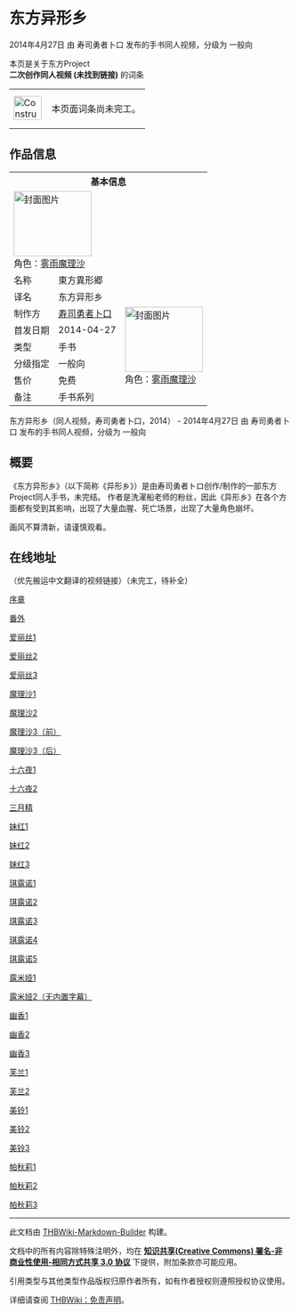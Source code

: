 # 东方异形乡

<!-- source html: G:\repos\THBWiki-Markdown-Builder\THBWikiMarkdown\Temp\main\f\f6\ns0%3A%E4%B8%9C%E6%96%B9%E5%BC%82%E5%BD%A2%E4%B9%A1.html -->

2014年4月27日 由 寿司勇者卜口  发布的手书同人视频，分级为 一般向

本页是关于东方Project  
 **二次创作同人视频 (未找到链接)** 的词条
<center>

<table>
<tbody><tr>
<td class="mbox-image"><div style="width: 52px;">
  <a href="./文件-ConstructionClock.png.md" class="image"><img alt="ConstructionClock.png" src="https://upload.thwiki.cc/thumb/f/f1/ConstructionClock.png/50px-ConstructionClock.png" decoding="async" loading="lazy" width="50" height="43" srcset="https://upload.thwiki.cc/thumb/f/f1/ConstructionClock.png/75px-ConstructionClock.png 1.5x, https://upload.thwiki.cc/thumb/f/f1/ConstructionClock.png/100px-ConstructionClock.png 2x" data-file-width="689" data-file-height="587"></a></div></td>
<td class="mbox-text" style=""><br>本页面词条尚未完工。<br><br></td>
</tr>
</tbody></table>


</center>

## 作品信息

<table><tbody><tr><th colspan="3">基本信息</th></tr><tr><td class="cover-artwork-mobile" colspan="2"><a href="./文件-东方异形乡封面.webp.md" class="image" title="封面图片"><img alt="封面图片" src="https://upload.thwiki.cc/thumb/5/59/%E4%B8%9C%E6%96%B9%E5%BC%82%E5%BD%A2%E4%B9%A1%E5%B0%81%E9%9D%A2.webp/140px-%E4%B8%9C%E6%96%B9%E5%BC%82%E5%BD%A2%E4%B9%A1%E5%B0%81%E9%9D%A2.webp" decoding="async" loading="lazy" width="140" height="117" srcset="https://upload.thwiki.cc/thumb/5/59/%E4%B8%9C%E6%96%B9%E5%BC%82%E5%BD%A2%E4%B9%A1%E5%B0%81%E9%9D%A2.webp/210px-%E4%B8%9C%E6%96%B9%E5%BC%82%E5%BD%A2%E4%B9%A1%E5%B0%81%E9%9D%A2.webp 1.5x, https://upload.thwiki.cc/thumb/5/59/%E4%B8%9C%E6%96%B9%E5%BC%82%E5%BD%A2%E4%B9%A1%E5%B0%81%E9%9D%A2.webp/280px-%E4%B8%9C%E6%96%B9%E5%BC%82%E5%BD%A2%E4%B9%A1%E5%B0%81%E9%9D%A2.webp 2x" data-file-width="1200" data-file-height="1000"></a><div class="cover-char">角色：<a href="./雾雨魔理沙.md" title="雾雨魔理沙">雾雨魔理沙</a></div></td>
</tr><tr><td class="label">名称</td><td colspan="2"> 東方異形郷 </td></tr><tr><td class="label">译名</td><td colspan="2"> 东方异形乡 </td></tr><tr><td class="label">制作方</td><td><a href="/index.php?title=%E5%AF%BF%E5%8F%B8%E5%8B%87%E8%80%85%E5%8D%9C%E5%8F%A3&amp;action=edit&amp;redlink=1" class="new" title="寿司勇者卜口（页面不存在）">寿司勇者卜口</a></td><td class="cover-artwork" rowspan="5" style="min-width:140px;"><a href="./文件-东方异形乡封面.webp.md" class="image" title="封面图片"><img alt="封面图片" src="https://upload.thwiki.cc/thumb/5/59/%E4%B8%9C%E6%96%B9%E5%BC%82%E5%BD%A2%E4%B9%A1%E5%B0%81%E9%9D%A2.webp/140px-%E4%B8%9C%E6%96%B9%E5%BC%82%E5%BD%A2%E4%B9%A1%E5%B0%81%E9%9D%A2.webp" decoding="async" loading="lazy" width="140" height="117" srcset="https://upload.thwiki.cc/thumb/5/59/%E4%B8%9C%E6%96%B9%E5%BC%82%E5%BD%A2%E4%B9%A1%E5%B0%81%E9%9D%A2.webp/210px-%E4%B8%9C%E6%96%B9%E5%BC%82%E5%BD%A2%E4%B9%A1%E5%B0%81%E9%9D%A2.webp 1.5x, https://upload.thwiki.cc/thumb/5/59/%E4%B8%9C%E6%96%B9%E5%BC%82%E5%BD%A2%E4%B9%A1%E5%B0%81%E9%9D%A2.webp/280px-%E4%B8%9C%E6%96%B9%E5%BC%82%E5%BD%A2%E4%B9%A1%E5%B0%81%E9%9D%A2.webp 2x" data-file-width="1200" data-file-height="1000"></a><div class="cover-char">角色：<a href="./雾雨魔理沙.md" title="雾雨魔理沙">雾雨魔理沙</a></div></td>
</tr><tr><td class="label">首发日期</td><td>2014-04-27</td></tr><tr><td class="label">类型</td><td>手书</td></tr><tr><td class="label">分级指定</td><td>一般向</td></tr><tr><td class="label">售价</td><td>免费</td></tr><tr><td class="label">备注</td><td colspan="2">手书系列</td></tr></tbody></table>

东方异形乡（同人视频，寿司勇者卜口，2014） - 2014年4月27日 由 寿司勇者卜口  发布的手书同人视频，分级为 一般向

## 概要
  
《东方异形乡》（以下简称《异形乡》）是由寿司勇者トロ创作/制作的一部东方Project同人手书，未完结。 作者是洗濯船老师的粉丝，因此《异形乡》在各个方面都有受到其影响，出现了大量血腥、死亡场景，出现了大量角色崩坏。
  
  
画风不算清新，请谨慎观看。
  


## 在线地址
  
（优先搬运中文翻译的视频链接）（未完工，待补全）
  
  
[序章](https://www.bilibili.com/video/BV1va411M78X/)
  
  
[番外](https://www.bilibili.com/video/BV1Hv411P7t4/)
  
  
[爱丽丝1](https://www.bilibili.com/video/BV1He4y1D7AT/)
  
  
[爱丽丝2](https://www.bilibili.com/video/BV1Ra411N7Vb/)
  
  
[爱丽丝3](https://www.bilibili.com/video/BV1jm4y1U7H4/)
  
  
[魔理沙1](https://www.bilibili.com/video/BV1ir4y1L7vq/)
  
  
[魔理沙2](https://www.bilibili.com/video/BV1MU4y1v7aY/)
  
  
[魔理沙3（前）](https://www.bilibili.com/video/BV1yD4y1j7md/)
  
  
[魔理沙3（后）](https://www.bilibili.com/video/BV1zs411474c/?spm_id_from=333.337.search-card.all.click&amp;vd_source=735a50691d18afa427bcfc5a52b36494)
  
  
[十六夜1](https://www.bilibili.com/video/BV1st4y1V72t/)
  
  
[十六夜2](https://www.bilibili.com/video/BV1y84y1c7kA/?spm_id_from=333.999.0.0&amp;vd_source=735a50691d18afa427bcfc5a52b36494)
  
  
[三月精](https://www.bilibili.com/video/BV1st4y1g7Qg/)
  
  
[妹红1](https://www.bilibili.com/video/BV1VM411g7BL/?spm_id_from=333.999.0.0&amp;vd_source=735a50691d18afa427bcfc5a52b36494)
  
  
[妹红2](https://www.bilibili.com/video/BV1ag41177iT/?spm_id_from=333.337.search-card.all.click&amp;vd_source=735a50691d18afa427bcfc5a52b36494)
  
  
[妹红3](https://www.bilibili.com/video/BV1rZ4y1D7kk/)
  
  
[琪露诺1](https://www.bilibili.com/video/BV1at4y1G7iJ/)
  
  
[琪露诺2](https://www.bilibili.com/video/BV1ds411t7SN/?spm_id_from=333.337.search-card.all.click&amp;vd_source=735a50691d18afa427bcfc5a52b36494)
  
  
[琪露诺3](https://www.bilibili.com/video/BV1WY4y1c7AZ/)
  
  
[琪露诺4](https://www.bilibili.com/video/BV1C841157oV/)
  
  
[琪露诺5](https://www.bilibili.com/video/BV1oj411w7s5/)
  
  
[露米娅1](https://www.bilibili.com/video/BV1nm4y1h7JB/)
  
  
[露米娅2（无内置字幕）](https://www.bilibili.com/video/BV16z4y1D7Rh/)
  
  
[幽香1](https://www.bilibili.com/video/BV1HV4y1H78K/)
  
  
[幽香2](https://www.bilibili.com/video/BV1uW4y1K7kZ/)
  
  
[幽香3](https://www.bilibili.com/video/BV1fU4y1E71R/?spm_id_from=333.337.search-card.all.click&amp;vd_source=735a50691d18afa427bcfc5a52b36494)
  
  
[芙兰1](https://www.bilibili.com/video/BV1QM4y1D7BY/)
  
  
[芙兰2](https://www.bilibili.com/video/BV1gh4y1p7i1/?spm_id_from=333.788.recommend_more_video.-1&amp;vd_source=735a50691d18afa427bcfc5a52b36494)
  
  
[美铃1](https://www.bilibili.com/video/BV1gN4y1L7qY/)
  
  
[美铃2](https://www.bilibili.com/video/BV1uv4y1e7ay/?spm_id_from=333.999.0.0&amp;vd_source=735a50691d18afa427bcfc5a52b36494)
  
  
[美铃3](https://www.bilibili.com/video/BV1tD4y1M7yF/?spm_id_from=333.999.0.0&amp;vd_source=735a50691d18afa427bcfc5a52b36494)
  
  
[帕秋莉1](https://www.bilibili.com/video/BV1MT41177bd/)
  
  
[帕秋莉2](https://www.bilibili.com/video/BV15G4y1b7Td/)
  
  
[帕秋莉3](https://www.bilibili.com/video/BV1TY4y197F6/?spm_id_from=333.999.0.0&amp;vd_source=735a50691d18afa427bcfc5a52b36494)
  





---

此文档由 [THBWiki-Markdown-Builder](https://github.com/Delsin-Yu/THBWiki-Markdown-Builder) 构建。

文档中的所有内容除特殊注明外，均在 [**知识共享(Creative Commons) 署名-非商业性使用-相同方式共享 3.0 协议**](https://creativecommons.org/licenses/by-sa/3.0/deed.zh-hans) 下提供，附加条款亦可能应用。

引用类型与其他类型作品版权归原作者所有，如有作者授权则遵照授权协议使用。

详细请查阅 [THBWiki：免责声明](https://thbwiki.cc/THBWiki:%E5%85%8D%E8%B4%A3%E5%A3%B0%E6%98%8E)。


